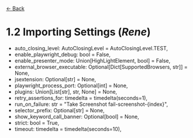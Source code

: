 [<- Back](/README.md)

# 1.2 Importing Settings 										(*Rene*)

- auto_closing_level: AutoClosingLevel = AutoClosingLevel.TEST,
- enable_playwright_debug: bool = False,
- enable_presenter_mode: Union[HighLightElement, bool] = False,
- external_browser_executable: Optional[Dict[SupportedBrowsers, str]] = None,
- jsextension: Optional[str] = None,
- playwright_process_port: Optional[int] = None,
- plugins: Union[List[str], str, None] = None,
- retry_assertions_for: timedelta = timedelta(seconds=1),
- run_on_failure: str = "Take Screenshot  fail-screenshot-{index}",
- selector_prefix: Optional[str] = None,
- show_keyword_call_banner: Optional[bool] = None,
- strict: bool = True,
- timeout: timedelta = timedelta(seconds=10),

